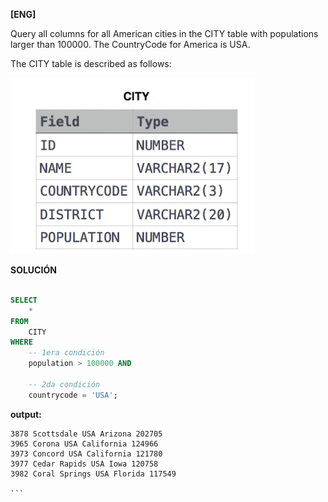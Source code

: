 
**[ENG]**

Query all columns for all American cities in the CITY table with populations larger than 100000. The CountryCode for America is USA.

The CITY table is described as follows:

![alt text](image.png)


**SOLUCIÓN**

```sql

SELECT
    *
FROM
    CITY
WHERE 
    -- 1era condición
    population > 100000 AND

    -- 2da condición  
    countrycode = 'USA';

```


**output:**


````
3878 Scottsdale USA Arizona 202705 
3965 Corona USA California 124966 
3973 Concord USA California 121780 
3977 Cedar Rapids USA Iowa 120758 
3982 Coral Springs USA Florida 117549 

```